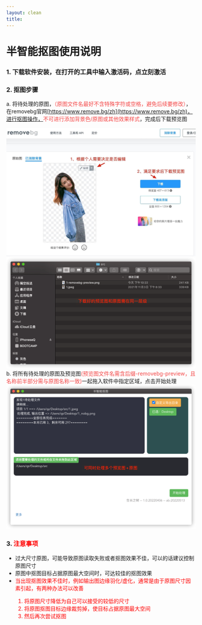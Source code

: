 ```yaml
---
layout: clean
title: 
---
```


# 半智能抠图使用说明


### 1. 下载软件安装，在打开的工具中输入激活码，点立刻激活
### 2. 抠图步骤

a. 将待处理的原图，<red>（原图文件名最好不含特殊字符或空格，避免后续要修改）</red>，在removebg官网[https://www.remove.bg/zh](https://www.remove.bg/zh)，进行抠图操作，<red>不可进行添加背景色/原图或其他效果样式</red>，完成后下载预览图
<center><img src="assets/1.jpg" width="800px"></center>
<center><img src="assets/2.png" width="800px"></center>
<!-- ![](assets/1.jpg)
![](assets/2.png) -->
b. 将所有待处理的原图及预览图<red>(预览图文件名需含后缀-removebg-preview，且名称前半部分需与原图名称一致)</red>一起拖入软件中指定区域，点击开始处理
<!-- ![](assets/3.png) -->
<center><img src="assets/3.png" width="800px"></center>

### 3. <font color=red>注意事项</font>
- 过大尺寸原图，可能导致原图读取失败或者抠图效果不佳，可以的话建议控制原图尺寸
- 原图中抠图目标占据原图最大空间时，可达较佳的抠图效果
- <font color=red>当出现抠图效果不佳时，例如输出图边缘羽化/虚化，通常是由于原图尺寸因素引起，有两种办法可以改善
   1. <font color=red> 将原图尺寸降低为自己可以接受的较低的尺寸
   2. <font color=red> 将原图抠图目标边缘裁剪掉，使目标占据原图最大空间
   3. <font color=red> 然后再次尝试抠图  
  

<style>
   red { color: #F44747 !important; }
</style>